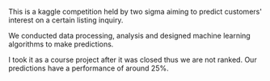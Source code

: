 This is a kaggle competition held by two sigma aiming to predict customers' interest on a certain listing inquiry.

We conducted data processing, analysis and designed machine learning algorithms to make predictions.

I took it as  a course project after it was closed thus we are not ranked. Our predictions have a performance of around 25%.
